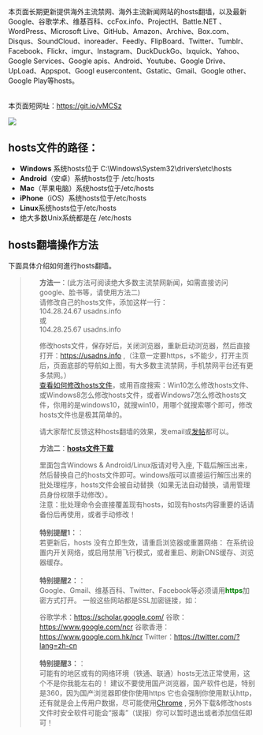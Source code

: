 本页面长期更新提供海外主流禁网、海外主流新闻网站的hosts翻墙，以及最新Google、谷歌学术、维基百科、ccFox.info、ProjectH、Battle.NET 、WordPress、Microsoft Live、GitHub、Amazon、Archive、Box.com、Disqus、SoundCloud、inoreader、Feedly、FlipBoard、Twitter、Tumblr、Facebook、Flickr、imgur、Instagram、DuckDuckGo、Ixquick、Yahoo、Google Services、Google apis、Android、Youtube、Google Drive、UpLoad、Appspot、Googl eusercontent、Gstatic、Gmail、Google other、Google Play等hosts。<br><br>

本页面短网址：https://git.io/vMCSz

<img src="https://raw.githubusercontent.com/kgfw/fg/master/hosts/hostsites.jpg" /><br>

<h2>hosts文件的路径：</h2>
<ul>
	<li><strong>Windows</strong> 系统hosts位于 C:\Windows\System32\drivers\etc\hosts</span></li>
	<li><strong>Android</strong>（安卓）系统hosts位于 /etc/hosts</span></li>
	<li><strong>Mac</strong>（苹果电脑）系统hosts位于/etc/hosts</span></li>
	<li><strong>iPhone</strong>（iOS）系统hosts位于/etc/hosts</span></li>
	<li><strong>Linux</strong>系统hosts位于/etc/hosts</span></li>
	<li>绝大多数Unix系统都是在 /etc/hosts</li>
</ul>

<h2>hosts翻墙操作方法</h2> 
下面具体介绍如何進行hosts翻墙。
<blockquote>
<ul class="task-list">
<li>
 <b>方法一</b>：(此方法可阅读绝大多数主流禁网新闻，如需直接访问google、脸书等，请使用方法二)<br/>
请修改自己的hosts文件，添加这样一行：<br/>
104.28.24.67 usadns.info<br/>
或<br/>
104.28.25.67 usadns.info<br/>

修改hosts文件，保存好后，关闭浏览器，重新启动浏览器，然后直接打开：<a href="https://usadns.info">https://usadns.info</a>  ,（注意一定要https，s不能少，打开主页后，页面底部的导航如上图，有大多数主流禁网，手机禁网平台还有更多禁网。）<br>
<a href="https://github.com/ky0ncheng/smartladder/wiki/%E4%BF%AE%E6%94%B9Hosts%E6%B2%A1%E6%9C%89%E6%9D%83%E9%99%90%E8%A7%A3%E5%86%B3%E6%96%B9%E6%B3%95">查看如何修改hosts文件</a>，或用百度搜索：Win10怎么修改hosts文件、或Windows8怎么修改hosts文件，或者Windows7怎么修改hosts文件，你用的是windows10，就搜win10，用哪个就搜索哪个即可，修改hosts文件也是极其简单的。

请大家帮忙反馈这种hosts翻墙的效果，发email或<a href="https://github.com/bannedbook/fanqiang/issues" target="_blank">发帖</a>都可以。
</li>
<li>
 <b>方法二</b>：<strong><a href="https://raw.githubusercontent.com/kgfw/fg/master/hosts/hosts.zip">hosts文件下载</a></strong>

里面包含Windows &amp; Android/Linux版请对号入座, 下载后解压出来，然后替换自己的hosts文件即可。windows版可以直接运行解压出来的批处理程序，hosts文件会被自动替换（如果无法自动替换，请用管理员身份权限手动修改）。 <br/>
注意：批处理命令会直接覆盖现有hosts，如现有hosts内容重要的话请备份后再使用，或者手动修改！
<br/><br/>
<strong>特别提醒1：</strong>： <br/>
若更新后，hosts 没有立即生效，请重启浏览器或重置网络：
在系统设置内开关网络，或启用禁用飞行模式，或者重启、刷新DNS缓存、浏览器缓存。
<br/><br/>
<strong>特别提醒2：</strong>： <br/>
Google、Gmail、维基百科、Twitter、Facebook等必须请用<strong><span style="color: #008000;">https</span></strong>加密方式打开。
一般这些网站都是SSL加密链接，如：

谷歌学术：<a href="https://scholar.google.com/" rel="nofollow" target="_blank">https://scholar.google.com/</a>
谷歌：<a href="https://www.google.com/ncr" rel="nofollow" target="_blank">https://www.google.com/ncr</a>
谷歌香港：<a href="https://www.google.com.hk/ncr" rel="nofollow" target="_blank">https://www.google.com.hk/ncr</a>
Twitter：<a href="https://twitter.com/?lang=zh-cn" rel="nofollow" target="_blank">https://twitter.com/?lang=zh-cn</a>
<br/><br/>
<strong>特别提醒3：</strong>： <br/>
可能有的地区或有的网络环境（铁通、联通）hosts无法正常使用，这个不是你我能左右的！
建议不要使用国产浏览器，国产软件也是，特别是360，因为国产浏览器即使你使用https
它也会强制你使用默认http，还有就是会上传用户数据，尽可能使用<a href="/bannedbook/fanqiang/wiki/Chrome%E4%B8%80%E9%94%AE%E7%BF%BB%E5%A2%99%E5%8C%85" class="wiki-page-link">Chrome</a>
, 另外下载&amp;修改hosts文件时安全软件可能会“报毒”（误报）你可以暂时退出或者添加信任即可！
</li>
</ul>
</blockquote>